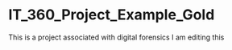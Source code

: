 # IT_360_Project_Example_Gold
This is a project associated with digital forensics
I am editing this
